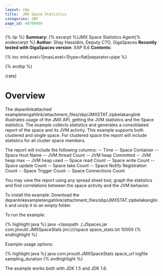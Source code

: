 ```yaml
---
layout: sbp
title:  JMX Space Statistics
categories: SBP
page_id: 48760469
---
```



{% tip %}
**Summary:** {% excerpt %}JMX Space Statistics Agent{% endexcerpt %}
**Author**: Shay Hassidim, Deputy CTO, GigaSpaces
**Recently tested with GigaSpaces version**: XAP 6.6
**Contents:**

{% toc minLevel=1|maxLevel=1|type=flat|separator=pipe %}

{% endtip %}

{rate}

# Overview

The depanlinkattached exampletengahlink/attachment_files/sbp/JMXSTAT.zipbelakanglink illustrates usage of the JMX API, getting the JVM statistics and the Space statistics. The example collects statistics and generates a consolidated report of the space and its JVM activity.
This example supports both clustered and single space. For clustered space the report will include statistics for all cluster space members.

The report will include the following columns:
-- Time
-- Space Container
-- Space Host Name
-- JVM thread Count
-- JVM heap Committed
-- JVM heap max
-- JVM heap used
-- Space read Count
-- Space write Count
-- Space update Count
-- Space take Count
-- Space Notify Registration Count
-- Space Trigger Count
-- Space Connections Count

You may view the report using any spread sheet tool, graph the statistics and find correlations between the space activity and the JVM behavior.

To install the example:
Download the depanlinkexampletengahlink/attachment_files/sbp/JMXSTAT.zipbelakanglink and unzip it to an empty folder.

To run the example:


{% highlight java %}
java -classpath ./;JSpaces.jar com.jmxutil.JMXSpaceStats jini://*/*/space space_stats.txt 10000
{% endhighlight %}


Example usage options:


{% highlight java %}
java com.jmxutil.JMXSpaceStats space_url logfile sampling_duration
{% endhighlight %}


The example works both with JDK 1.5 and JDK 1.6.

